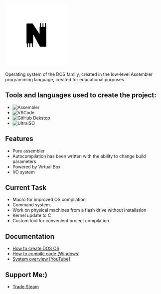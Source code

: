 ![](https://github.com/MatveySDK/nova-os/blob/main/icon.jpg)

Operating system of the DOS family, created in the low-level Assembler programming language, created for educational purposes

## Tools and languages ​​used to create the project:
* ![Assembler](https://img.shields.io/badge/-Assembler-804030)
* ![VSCode](https://img.shields.io/badge/-VisualStudioCode-42AAFF)
* ![GitHub Dekstop](https://img.shields.io/badge/-GitHubDekstop-414A4C)
* ![UltraISO](https://img.shields.io/badge/-UltraISO-b87333)

## Features
* Pure assembler
* Autocompilation has been written with the ability to change build parameters
* Powered by Virtual Box
* I/O system

## Current Task
* Macro for improved OS compilation
* Command system.
* Work on physical machines from a flash drive without installation
* Kernel update to C
* Custom tool for convenient project compilation

## Documentation
* [How to create DOS OS](https://github.com/MatveySDK/nova-os/wiki/How-to-create-DOS-OS-%5Bon-Windows%5D)
* [How to compile code [Windows]](https://steamcommunity.com/tradeoffer/new/?partner=1296316604&token=V9fm6hQ2)
* [System overview [YouTube]](https://steamcommunity.com/tradeoffer/new/?partner=1296316604&token=V9fm6hQ2)

## Support Me:)
* [Trade Steam](https://steamcommunity.com/tradeoffer/new/?partner=1296316604&token=V9fm6hQ2)
